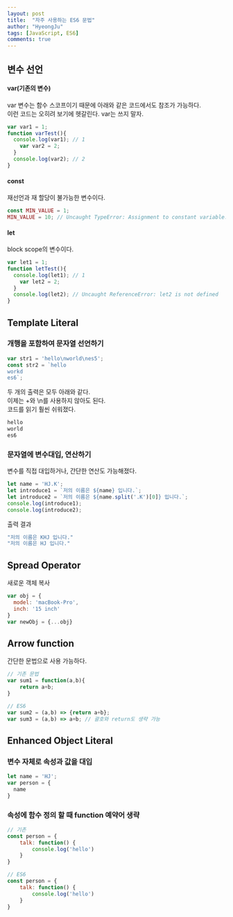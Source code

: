 ```yaml
---
layout: post
title:  "자주 사용하는 ES6 문법"
author: "HyeongJu"
tags: [JavaScript, ES6]
comments: true
---
```


## 변수 선언

#### var(기존의 변수)
var 변수는 함수 스코프이기 때문에 아래와 같은 코드에서도 참조가 가능하다.  
이런 코드는 오히려 보기에 헷갈린다.
var는 쓰지 말자.
```javascript
var var1 = 1;
function varTest(){
  console.log(var1); // 1
    var var2 = 2;
  }
  console.log(var2); // 2
}
```
#### const
재선언과 재 할당이 불가능한 변수이다.

```javascript
const MIN_VALUE = 1;
MIN_VALUE = 10; // Uncaught TypeError: Assignment to constant variable.
```

#### let
block scope의 변수이다.

```javascript
var let1 = 1;
function letTest(){
  console.log(let1); // 1
    var let2 = 2;
  }
  console.log(let2); // Uncaught ReferenceError: let2 is not defined
}
```
  
## Template Literal

### 개행을 포함하여 문자열 선언하기

```javascript
var str1 = 'hello\nworld\nes5';
const str2 = `hello
workd
es6`;
```
두 개의 출력은 모두 아래와 같다.  
이제는 +와 \n를 사용하지 않아도 된다.  
코드를 읽기 훨씬 쉬워졌다.  

```javascript
hello
world
es6
```
    
    
### 문자열에 변수대입, 연산하기

변수를 직접 대입하거나, 간단한 연산도 가능해졌다.

```javascript
let name = 'HJ.K';
let introduce1 = `저의 이름은 ${name} 입니다.`;
let introduce2 = `저의 이름은 ${name.split('.K')[0]} 입니다.`;
console.log(introduce1);
console.log(introduce2);
```
출력 결과
```javascript
"저의 이름은 KHJ 입니다."
"저의 이름은 HJ 입니다."
```


## Spread Operator
새로운 객체 복사
```javascript
var obj = {
  model: 'macBook-Pro',
  inch: '15 inch'
}
var newObj = {...obj}
```

## Arrow function

간단한 문법으로 사용 가능하다.

``` javascript
// 기존 문법
var sum1 = function(a,b){
	return a+b;
}

// ES6
var sum2 = (a,b) => {return a+b};
var sum3 = (a,b) => a+b; // 괄호와 return도 생략 가능
```

## Enhanced Object Literal

### 변수 자체로 속성과 값을 대입
```javascript
let name = 'HJ';
var person = {
  name
}
```



### 속성에 함수 정의 할 때 function 예약어 생략

```javascript
// 기존
const person = {
	talk: function() {
		console.log('hello')
	}
}

// ES6
const person = {
	talk: function() {
		console.log('hello')
	}
}
```




